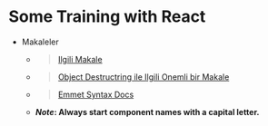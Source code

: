 # Some Training with React
- Makaleler
   - > [Ilgili Makale](https://www.taniarascia.com/getting-started-with-react/)

   - > [Object Destructring ile Ilgili Onemli bir Makale](https://medium.com/@bretdoucette/understanding-this-setstate-name-value-a5ef7b4ea2b4)

   - > [Emmet Syntax Docs](https://docs.emmet.io/abbreviations/syntax/)
   - ***Note*: Always start component names with a capital letter.**